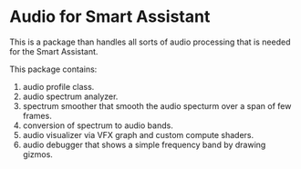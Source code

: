 # Audio for Smart Assistant

This is a package than handles all sorts of audio processing that is needed for the Smart Assistant.

This package contains:

1. audio profile class.
2. audio spectrum analyzer.
3. spectrum smoother that smooth the audio specturm over a span of few frames.
4. conversion of spectrum to audio bands.
5. audio visualizer via VFX graph and custom compute shaders.
6. audio debugger that shows a simple frequency band by drawing gizmos.